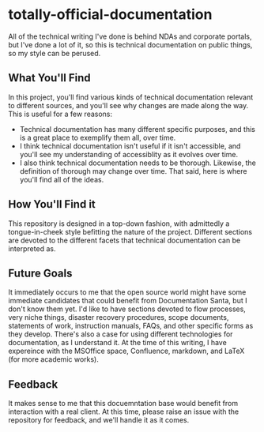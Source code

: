# totally-official-documentation
All of the technical writing I've done is behind NDAs and corporate portals, but I've done a lot of it, so this is technical documentation on public things, so my style can be perused.

## What You'll Find
In this project, you'll find various kinds of technical documentation relevant to different sources, and you'll see why changes are made along the way. This is useful for a few reasons:
* Technical documentation has many different specific purposes, and this is a great place to exemplify them all, over time.
* I think technical documentation isn't useful if it isn't accessible, and you'll see my understanding of accessiblity as it evolves over time.
* I also think technical documentation needs to be thorough. Likewise, the definition of thorough may change over time.
That said, here is where you'll find all of the ideas.

## How You'll Find it
This repository is designed in a top-down fashion, with admittedly a tongue-in-cheek style befitting the nature of the project. Different sections are devoted to the different facets that technical documentation can be interpreted as.

## Future Goals
It immediately occurs to me that the open source world might have some immediate candidates that could benefit from Documentation Santa, but I don't know them yet. I'd like to have sections devoted to flow processes, very niche things, disaster recovery procedures, scope documents, statements of work, instruction manuals, FAQs, and other specific forms as they develop.
There's also a case for using different technologies for documentation, as I understand it. At the time of this writing, I have expereince with the MSOffice space, Confluence, markdown, and LaTeX (for more academic works). 

## Feedback
It makes sense to me that this docuemntation base would benefit from interaction with a real client. At this time, please raise an issue with the repository for feedback, and we'll handle it as it comes.
